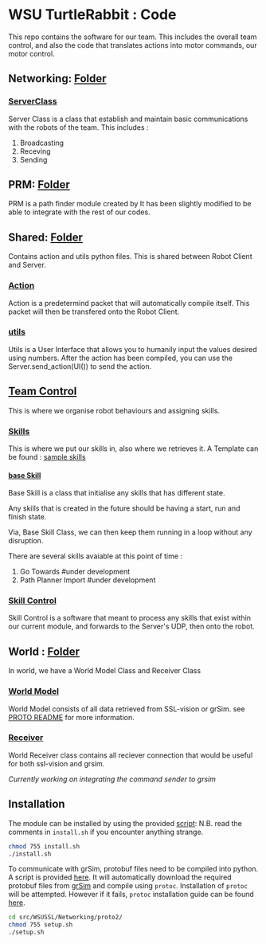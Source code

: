 # WSU TurtleRabbit : Code

This repo contains the software for our team. This includes the
overall team control, and also the code that translates actions into
motor commands, our motor control.

## Networking: [Folder](https://github.com/WSU-TurtleRabbit/code/tree/quali24/src/WSUSSL/Networking)
### [ServerClass](https://github.com/WSU-TurtleRabbit/code/blob/quali24/src/WSUSSL/Networking/ServerClass.py)

Server Class is a class that establish and maintain basic communications with the robots of the team. This includes : 
1. Broadcasting 
2. Receving
3. Sending 

## PRM: [Folder](https://github.com/WSU-TurtleRabbit/code/tree/quali24/src/WSUSSL/PRM)
PRM is a path finder module created by 
It has been slightly modified to be able to integrate with the rest of our codes.

## Shared: [Folder](https://github.com/WSU-TurtleRabbit/code/tree/quali24/src/WSUSSL/Shared)

Contains action and utils python files. This is shared between Robot Client and Server.

### [Action](https://github.com/WSU-TurtleRabbit/code/blob/quali24/src/WSUSSL/Shared/action.py)

Action is a predetermind packet that will automatically compile itself.
This packet will then be transfered onto the Robot Client.

### [utils](https://github.com/WSU-TurtleRabbit/code/blob/quali24/src/WSUSSL/Shared/utils.py)

Utils is a User Interface that allows you to humanily input the values desired using numbers. 
After the action has been compiled, you can use the Server.send_action(UI()) to send the action.

## [Team Control](https://github.com/WSU-TurtleRabbit/code/tree/quali24/src/WSUSSL/TeamControl)

This is where we organise robot behaviours and assigning skills.

### [Skills](https://github.com/WSU-TurtleRabbit/code/tree/quali24/src/WSUSSL/TeamControl/Skills)

This is where we put our skills in, also where we retrieves it.
A Template can be found : [sample skills](https://github.com/WSU-TurtleRabbit/code/blob/quali24/src/WSUSSL/TeamControl/Skills/sampleskill.py)

#### [base Skill](https://github.com/WSU-TurtleRabbit/code/blob/quali24/src/WSUSSL/TeamControl/Skills/baseskill.py)

Base Skill is a class that initialise any skills that has different state.

Any skills that is created in the future should be having a start, run and finish state.

Via, Base Skill Class, we can then keep them running in a loop without any disruption.

There are several skills avaiable at this point of time : 
1. Go Towards #under development
2. Path Planner Import #under development

### [Skill Control](https://github.com/WSU-TurtleRabbit/code/tree/quali24/src/WSUSSL/skillcontroller)

Skill Control is a software that meant to process any skills that exist within our current module, 
and forwards to the Server's UDP, then onto the robot.

## World : [Folder](https://github.com/WSU-TurtleRabbit/code/blob/quali24/src/WSUSSL/World)

In world, we have a World Model Class and Receiver Class

### [World Model](https://github.com/WSU-TurtleRabbit/code/blob/quali24/src/WSUSSL/World/model.py)

World Model consists of all data retrieved from SSL-vision or grSim. 
see [PROTO README](https://github.com/WSU-TurtleRabbit/code/blob/quali24/src/WSUSSL/World/proto2/README.md) for more information.

### [Receiver](https://github.com/WSU-TurtleRabbit/code/blob/quali24/src/WSUSSL/World/receiver.py)
World Receiver class contains all reciever connection that would be useful for both ssl-vision and grsim.

*Currently working on integrating the command sender to grsim*

## Installation

The module can be installed by using the provided [script](https://github.com/WSU-TurtleRabbit/code/blob/quali24/install.sh):
N.B. read the comments in ```install.sh``` if you encounter anything strange.
 
```bash
chmod 755 install.sh
./install.sh
```

To communicate with grSim, protobuf files need to be compiled into python. A script is provided [here](https://github.com/WSU-TurtleRabbit/code/src/Networking/proto2/setup.sh). It will automatically download the required protobuf files from [grSim](https://github.com/RoboCup-SSL/grSim.git) and compile using `protoc`. Installation of `protoc` will be attempted. However if it fails, `protoc` installation guide can be found [here](https://grpc.io/docs/protoc-installation/).

```bash
cd src/WSUSSL/Networking/proto2/
chmod 755 setup.sh
./setup.sh
```
